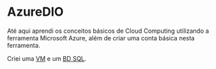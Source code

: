 # AzureDIO
Até aqui aprendi os conceitos básicos de Cloud Computing utilizando a ferramenta Microsoft Azure, além de criar uma conta básica nesta ferramenta.

Criei uma  <a href="https://github.com/felipecsilva/AzureDIO/blob/master/criacao_vm_azure.jpg">VM</a> e um <a href="https://github.com/felipecsilva/AzureDIO/blob/master/criacao-bd_azure.png" target="_blank">BD SQL</a>.
